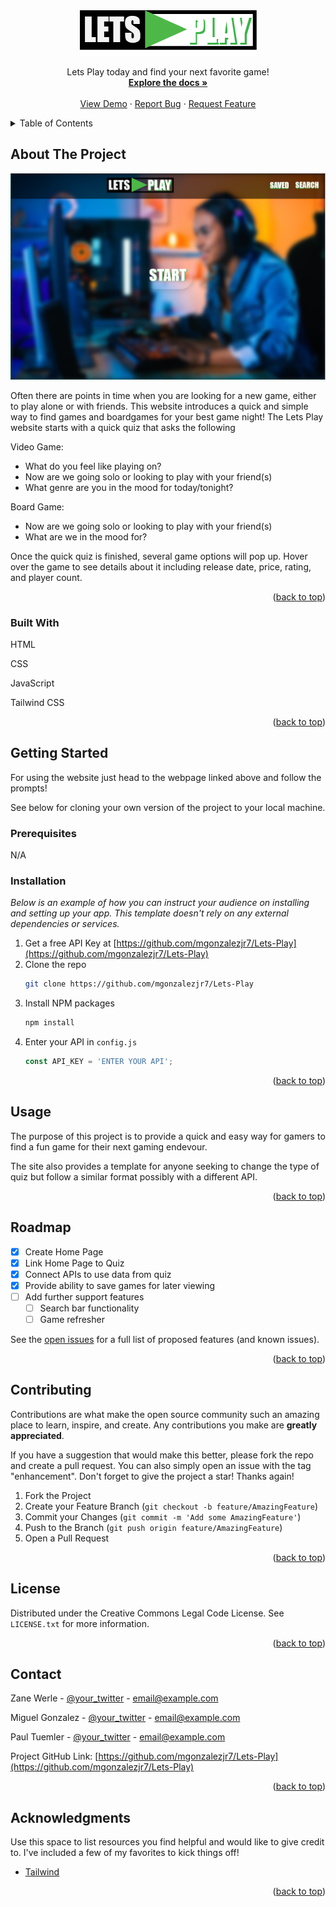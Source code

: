 <a name="readme-top"></a>

<!-- PROJECT LOGO -->
<br />
<div align="center">
  <a href="https://github.com/mgonzalezjr7/Lets-Play">
    <img src="assets\images\Lets Play Final.png" alt="Logo">
  </a>

  <p align="center">
    Lets Play today and find your next favorite game!
    <br />
    <a href="https://github.com/mgonzalezjr7/Lets-Play"><strong>Explore the docs »</strong></a>
    <br />
    <br />
    <a href="">View Demo</a>
    ·
    <a href="https://github.com/mgonzalezjr7/Lets-Play/issues">Report Bug</a>
    ·
    <a href="https://github.com/mgonzalezjr7/Lets-Play/issues">Request Feature</a>
  </p>
</div>



<!-- TABLE OF CONTENTS -->
<details>
  <summary>Table of Contents</summary>
  <ol>
    <li>
      <a href="#about-the-project">About The Project</a>
      <ul>
        <li><a href="#built-with">Built With</a></li>
      </ul>
    </li>
    <li>
      <a href="#getting-started">Getting Started</a>
      <ul>
        <li><a href="#prerequisites">Prerequisites</a></li>
        <li><a href="#installation">Installation</a></li>
      </ul>
    </li>
    <li><a href="#usage">Usage</a></li>
    <li><a href="#roadmap">Roadmap</a></li>
    <li><a href="#contributing">Contributing</a></li>
    <li><a href="#license">License</a></li>
    <li><a href="#contact">Contact</a></li>
    <li><a href="#acknowledgments">Acknowledgments</a></li>
  </ol>
</details>



<!-- ABOUT THE PROJECT -->
## About The Project

[![Lets Play Screen Shot][product-screenshot]](https://mgonzalezjr7.github.io/Lets-Play/)

Often there are points in time when you are looking for a new game, either to play alone or with friends. This website introduces a quick and simple way to find games and boardgames for your best game night! The Lets Play website starts with a quick quiz that asks the following

Video Game:
* What do you feel like playing on?
* Now are we going solo or looking to play with your friend(s)
* What genre are you in the mood for today/tonight?

Board Game:
* Now are we going solo or looking to play with your friend(s)
* What are we in the mood for?

Once the quick quiz is finished, several game options will pop up. Hover over the game to see details about it including release date, price, rating, and player count.


<p align="right">(<a href="#readme-top">back to top</a>)</p>



### Built With
HTML

CSS

JavaScript

Tailwind CSS


<p align="right">(<a href="#readme-top">back to top</a>)</p>



<!-- GETTING STARTED -->
## Getting Started

For using the website just head to the webpage linked above and follow the prompts! 

See below for cloning your own version of the project to your local machine.

### Prerequisites

N/A

### Installation

_Below is an example of how you can instruct your audience on installing and setting up your app. This template doesn't rely on any external dependencies or services._

1. Get a free API Key at [https://github.com/mgonzalezjr7/Lets-Play](https://github.com/mgonzalezjr7/Lets-Play)
2. Clone the repo
   ```sh
   git clone https://github.com/mgonzalezjr7/Lets-Play
   ```
3. Install NPM packages
   ```sh
   npm install
   ```
4. Enter your API in `config.js`
   ```js
   const API_KEY = 'ENTER YOUR API';
   ```

<p align="right">(<a href="#readme-top">back to top</a>)</p>



<!-- USAGE EXAMPLES -->
## Usage

The purpose of this project is to provide a quick and easy way for gamers to find a fun game for their next gaming endevour. 

The site also provides a template for anyone seeking to change the type of quiz but follow a similar format possibly with a different API.


<p align="right">(<a href="#readme-top">back to top</a>)</p>



<!-- ROADMAP -->
## Roadmap

- [x] Create Home Page
- [x] Link Home Page to Quiz
- [X] Connect APIs to use data from quiz
- [X] Provide ability to save games for later viewing
- [ ] Add further support features
    - [ ] Search bar functionality
    - [ ] Game refresher

See the [open issues](https://github.com/mgonzalezjr7/Lets-Play/issues) for a full list of proposed features (and known issues).

<p align="right">(<a href="#readme-top">back to top</a>)</p>



<!-- CONTRIBUTING -->
## Contributing

Contributions are what make the open source community such an amazing place to learn, inspire, and create. Any contributions you make are **greatly appreciated**.

If you have a suggestion that would make this better, please fork the repo and create a pull request. You can also simply open an issue with the tag "enhancement".
Don't forget to give the project a star! Thanks again!

1. Fork the Project
2. Create your Feature Branch (`git checkout -b feature/AmazingFeature`)
3. Commit your Changes (`git commit -m 'Add some AmazingFeature'`)
4. Push to the Branch (`git push origin feature/AmazingFeature`)
5. Open a Pull Request

<p align="right">(<a href="#readme-top">back to top</a>)</p>



<!-- LICENSE -->
## License

Distributed under the Creative Commons Legal Code License. See `LICENSE.txt` for more information.

<p align="right">(<a href="#readme-top">back to top</a>)</p>



<!-- CONTACT -->
## Contact

Zane Werle - [@your_twitter](https://twitter.com/your_username) - email@example.com

Miguel Gonzalez - [@your_twitter](https://twitter.com/your_username) - email@example.com

Paul Tuemler - [@your_twitter](https://twitter.com/your_username) - email@example.com

Project GitHub Link: [https://github.com/mgonzalezjr7/Lets-Play](https://github.com/mgonzalezjr7/Lets-Play)

<p align="right">(<a href="#readme-top">back to top</a>)</p>



<!-- ACKNOWLEDGMENTS -->
## Acknowledgments

Use this space to list resources you find helpful and would like to give credit to. I've included a few of my favorites to kick things off!

* [Tailwind](https://tailwindui.com/?ref=top)


<p align="right">(<a href="#readme-top">back to top</a>)</p>



<!-- MARKDOWN LINKS & IMAGES -->
<!-- https://www.markdownguide.org/basic-syntax/#reference-style-links -->
[product-screenshot]: assets\images\ProjectSS.PNG
